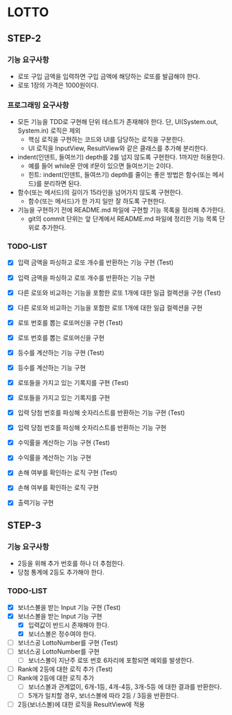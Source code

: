 # LOTTO

## STEP-2

### 기능 요구사항
- 로또 구입 금액을 입력하면 구입 금액에 해당하는 로또를 발급해야 한다.
- 로또 1장의 가격은 1000원이다.

### 프로그래밍 요구사항
- 모든 기능을 TDD로 구현해 단위 테스트가 존재해야 한다. 단, UI(System.out, System.in) 로직은 제외
  - 핵심 로직을 구현하는 코드와 UI를 담당하는 로직을 구분한다.
  - UI 로직을 InputView, ResultView와 같은 클래스를 추가해 분리한다.
- indent(인덴트, 들여쓰기) depth를 2를 넘지 않도록 구현한다. 1까지만 허용한다.
  - 예를 들어 while문 안에 if문이 있으면 들여쓰기는 2이다.
  - 힌트: indent(인덴트, 들여쓰기) depth를 줄이는 좋은 방법은 함수(또는 메서드)를 분리하면 된다.
- 함수(또는 메서드)의 길이가 15라인을 넘어가지 않도록 구현한다.
  - 함수(또는 메서드)가 한 가지 일만 잘 하도록 구현한다.
- 기능을 구현하기 전에 README.md 파일에 구현할 기능 목록을 정리해 추가한다.
  - git의 commit 단위는 앞 단계에서 README.md 파일에 정리한 기능 목록 단위로 추가한다.

### TODO-LIST
- [x] 입력 금액을 파싱하고 로또 개수를 반환하는 기능 구현 (Test)
- [x] 입력 금액을 파싱하고 로또 개수를 반환하는 기능 구현
- [x] 다른 로또와 비교하는 기능을 포함한 로또 1개에 대한 일급 컬렉션을 구현 (Test)
- [x] 다른 로또와 비교하는 기능을 포함한 로또 1개에 대한 일급 컬렉션을 구현
- [x] 로또 번호를 뽑는 로또머신을 구현 (Test)
- [x] 로또 번호를 뽑는 로또머신을 구현
- [x] 등수를 계산하는 기능 구현 (Test)
- [x] 등수를 계산하는 기능 구현
- [x] 로또들을 가지고 있는 기록지를 구현 (Test)
- [x] 로또들을 가지고 있는 기록지를 구현
- [x] 입력 당첨 번호를 파싱해 숫자리스트를 반환하는 기능 구현 (Test)
- [x] 입력 당첨 번호를 파싱해 숫자리스트를 반환하는 기능 구현
- [x] 수익률을 계산하는 기능 구현 (Test)
- [x] 수익률을 계산하는 기능 구현
- [x] 손해 여부를 확인하는 로직 구현 (Test)
- [x] 손해 여부를 확인하는 로직 구현
- [x] 출력기능 구현



## STEP-3

### 기능 요구사항
- 2등을 위해 추가 번호를 하나 더 추첨한다.
- 당첨 통계에 2등도 추가해야 한다.

### TODO-LIST
- [x] 보너스볼을 받는 Input 기능 구현 (Test) 
- [x] 보너스볼을 받는 Input 기능 구현
  - [x] 입력값이 반드시 존재해야 한다. 
  - [x] 보너스볼은 정수여야 한다.
- [ ] 보너스공 LottoNumber를 구현 (Test)
- [ ] 보너스공 LottoNumber를 구현
  - [ ] 보너스볼이 지난주 로또 번호 6자리에 포함되면 예외를 발생한다.
- [ ] Rank에 2등에 대한 로직 추가 (Test)
- [ ] Rank에 2등에 대한 로직 추가
  - [ ] 보너스볼과 관계없이, 6개-1등, 4개-4등, 3개-5등 에 대한 결과를 반환한다.
  - [ ] 5개가 일치할 경우, 보너스볼에 따라 2등 / 3등을 반환한다.
- [ ] 2등(보너스볼)에 대한 로직을 ResultView에 적용
